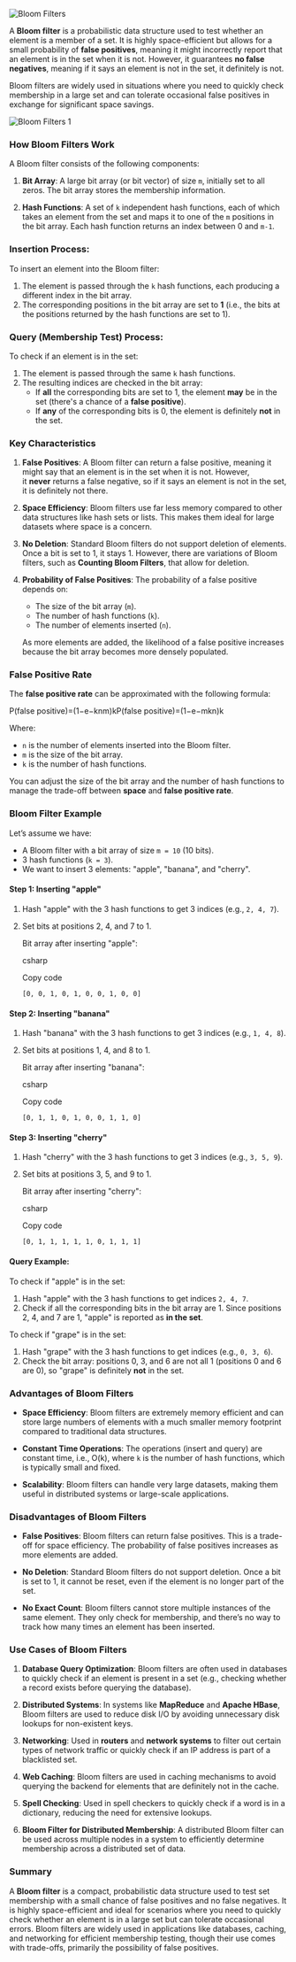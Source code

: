 ![Bloom Filters](https://github.com/zsanjay/Obsidian-Notes/blob/main/assets%2Fimages%2F20241124152729.png)

A **Bloom filter** is a probabilistic data structure used to test whether an element is a member of a set. It is highly space-efficient but allows for a small probability of **false positives**, meaning it might incorrectly report that an element is in the set when it is not. However, it guarantees **no false negatives**, meaning if it says an element is not in the set, it definitely is not.

Bloom filters are widely used in situations where you need to quickly check membership in a large set and can tolerate occasional false positives in exchange for significant space savings.

![Bloom Filters 1](https://github.com/zsanjay/Obsidian-Notes/blob/main/assets%2Fimages%2F20241124152832.png)

### **How Bloom Filters Work**

A Bloom filter consists of the following components:

1. **Bit Array**: A large bit array (or bit vector) of size `m`, initially set to all zeros. The bit array stores the membership information.
    
2. **Hash Functions**: A set of `k` independent hash functions, each of which takes an element from the set and maps it to one of the `m` positions in the bit array. Each hash function returns an index between 0 and `m-1`.
    

### **Insertion Process:**

To insert an element into the Bloom filter:

1. The element is passed through the `k` hash functions, each producing a different index in the bit array.
2. The corresponding positions in the bit array are set to **1** (i.e., the bits at the positions returned by the hash functions are set to 1).

### **Query (Membership Test) Process:**

To check if an element is in the set:

1. The element is passed through the same `k` hash functions.
2. The resulting indices are checked in the bit array:
    - If **all** the corresponding bits are set to 1, the element **may** be in the set (there's a chance of a **false positive**).
    - If **any** of the corresponding bits is 0, the element is definitely **not** in the set.

### **Key Characteristics**

1. **False Positives**: A Bloom filter can return a false positive, meaning it might say that an element is in the set when it is not. However, it **never** returns a false negative, so if it says an element is not in the set, it is definitely not there.
    
2. **Space Efficiency**: Bloom filters use far less memory compared to other data structures like hash sets or lists. This makes them ideal for large datasets where space is a concern.
    
3. **No Deletion**: Standard Bloom filters do not support deletion of elements. Once a bit is set to 1, it stays 1. However, there are variations of Bloom filters, such as **Counting Bloom Filters**, that allow for deletion.
    
4. **Probability of False Positives**: The probability of a false positive depends on:
    
    - The size of the bit array (`m`).
    - The number of hash functions (`k`).
    - The number of elements inserted (`n`).
    
    As more elements are added, the likelihood of a false positive increases because the bit array becomes more densely populated.
    

### **False Positive Rate**

The **false positive rate** can be approximated with the following formula:

P(false positive)=(1−e−knm)kP(false positive)=(1−e−mkn​)k

Where:

- `n` is the number of elements inserted into the Bloom filter.
- `m` is the size of the bit array.
- `k` is the number of hash functions.

You can adjust the size of the bit array and the number of hash functions to manage the trade-off between **space** and **false positive rate**.

### **Bloom Filter Example**

Let’s assume we have:

- A Bloom filter with a bit array of size `m = 10` (10 bits).
- 3 hash functions (`k = 3`).
- We want to insert 3 elements: "apple", "banana", and "cherry".

#### Step 1: Inserting "apple"

1. Hash "apple" with the 3 hash functions to get 3 indices (e.g., `2, 4, 7`).
    
2. Set bits at positions 2, 4, and 7 to 1.
    
    Bit array after inserting "apple":
    
    csharp
    
    Copy code
    
    `[0, 0, 1, 0, 1, 0, 0, 1, 0, 0]`
    

#### Step 2: Inserting "banana"

1. Hash "banana" with the 3 hash functions to get 3 indices (e.g., `1, 4, 8`).
    
2. Set bits at positions 1, 4, and 8 to 1.
    
    Bit array after inserting "banana":
    
    csharp
    
    Copy code
    
    `[0, 1, 1, 0, 1, 0, 0, 1, 1, 0]`
    

#### Step 3: Inserting "cherry"

1. Hash "cherry" with the 3 hash functions to get 3 indices (e.g., `3, 5, 9`).
    
2. Set bits at positions 3, 5, and 9 to 1.
    
    Bit array after inserting "cherry":
    
    csharp
    
    Copy code
    
    `[0, 1, 1, 1, 1, 1, 0, 1, 1, 1]`
    

#### Query Example:

To check if "apple" is in the set:

1. Hash "apple" with the 3 hash functions to get indices `2, 4, 7`.
2. Check if all the corresponding bits in the bit array are 1. Since positions 2, 4, and 7 are 1, "apple" is reported as **in the set**.

To check if "grape" is in the set:

1. Hash "grape" with the 3 hash functions to get indices (e.g., `0, 3, 6`).
2. Check the bit array: positions 0, 3, and 6 are not all 1 (positions 0 and 6 are 0), so "grape" is definitely **not** in the set.

### **Advantages of Bloom Filters**

- **Space Efficiency**: Bloom filters are extremely memory efficient and can store large numbers of elements with a much smaller memory footprint compared to traditional data structures.
    
- **Constant Time Operations**: The operations (insert and query) are constant time, i.e., O(k), where `k` is the number of hash functions, which is typically small and fixed.
    
- **Scalability**: Bloom filters can handle very large datasets, making them useful in distributed systems or large-scale applications.
    

### **Disadvantages of Bloom Filters**

- **False Positives**: Bloom filters can return false positives. This is a trade-off for space efficiency. The probability of false positives increases as more elements are added.
    
- **No Deletion**: Standard Bloom filters do not support deletion. Once a bit is set to 1, it cannot be reset, even if the element is no longer part of the set.
    
- **No Exact Count**: Bloom filters cannot store multiple instances of the same element. They only check for membership, and there’s no way to track how many times an element has been inserted.
    

### **Use Cases of Bloom Filters**

1. **Database Query Optimization**: Bloom filters are often used in databases to quickly check if an element is present in a set (e.g., checking whether a record exists before querying the database).
    
2. **Distributed Systems**: In systems like **MapReduce** and **Apache HBase**, Bloom filters are used to reduce disk I/O by avoiding unnecessary disk lookups for non-existent keys.
    
3. **Networking**: Used in **routers** and **network systems** to filter out certain types of network traffic or quickly check if an IP address is part of a blacklisted set.
    
4. **Web Caching**: Bloom filters are used in caching mechanisms to avoid querying the backend for elements that are definitely not in the cache.
    
5. **Spell Checking**: Used in spell checkers to quickly check if a word is in a dictionary, reducing the need for extensive lookups.
    
6. **Bloom Filter for Distributed Membership**: A distributed Bloom filter can be used across multiple nodes in a system to efficiently determine membership across a distributed set of data.
    

### **Summary**

A **Bloom filter** is a compact, probabilistic data structure used to test set membership with a small chance of false positives and no false negatives. It is highly space-efficient and ideal for scenarios where you need to quickly check whether an element is in a large set but can tolerate occasional errors. Bloom filters are widely used in applications like databases, caching, and networking for efficient membership testing, though their use comes with trade-offs, primarily the possibility of false positives.
